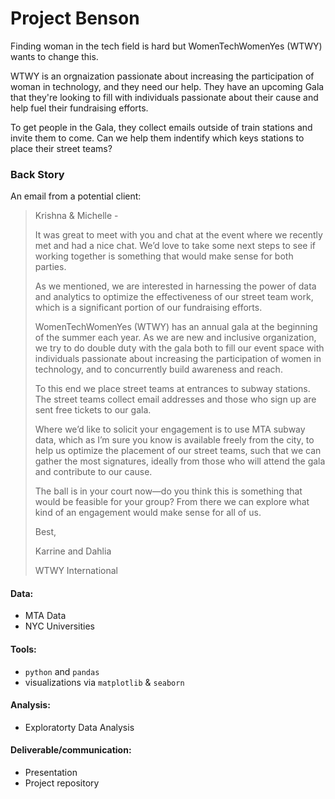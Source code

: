 # Project Benson

Finding woman in the tech field is hard but WomenTechWomenYes (WTWY) wants to change this.

WTWY is an orgnaization passionate about increasing the participation of woman in technology, and they need our help. They have an upcoming Gala that they're looking to fill with individuals passionate about their cause and help fuel their fundraising efforts.

To get people in the Gala, they collect emails outside of train stations and invite them to come. Can we help them indentify which keys stations to place their street teams?

### Back Story

An email from a potential client:

> Krishna & Michelle -
>
> It was great to meet with you and chat at the event where we recently met and had a nice chat. We’d love to take some next steps to see if working together is something that would make sense for both parties.
>
> As we mentioned, we are interested in harnessing the power of data and analytics to optimize the effectiveness of our street team work, which is a significant portion of our fundraising efforts.
>
> WomenTechWomenYes (WTWY) has an annual gala at the beginning of the summer each year. As we are new and inclusive organization, we try to do double duty with the gala both to fill our event space with individuals passionate about increasing the participation of women in technology, and to concurrently build awareness and reach.
>
> To this end we place street teams at entrances to subway stations. The street teams collect email addresses and those who sign up are sent free tickets to our gala.
>
> Where we’d like to solicit your engagement is to use MTA subway data, which as I’m sure you know is available freely from the city, to help us optimize the placement of our street teams, such that we can gather the most signatures, ideally from those who will attend the gala and contribute to our cause.
>
> The ball is in your court now—do you think this is something that would be feasible for your group? From there we can explore what kind of an engagement would make sense for all of us.
>
> Best,
>
> Karrine and Dahlia
>
> WTWY International


#### Data:

 * MTA Data
 * NYC Universities
  
#### Tools:

 * `python` and `pandas`
 * visualizations via `matplotlib` & `seaborn`

#### Analysis:

 * Exploratorty Data Analysis


#### Deliverable/communication:

 * Presentation
 * Project repository

